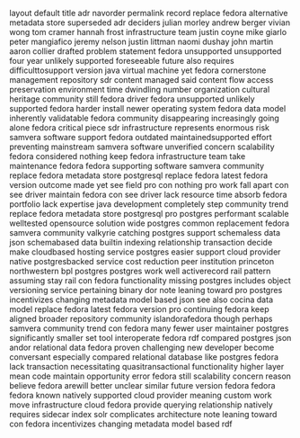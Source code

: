layout default title adr navorder permalink record replace fedora alternative metadata store superseded adr deciders julian morley andrew berger vivian wong tom cramer hannah frost infrastructure team justin coyne mike giarlo peter mangiafico jeremy nelson justin littman naomi dushay john martin aaron collier drafted problem statement fedora unsupported unsupported four year unlikely supported foreseeable future also requires difficulttosupport version java virtual machine yet fedora cornerstone management repository sdr content managed said content flow access preservation environment time dwindling number organization cultural heritage community still fedora driver fedora unsupported unlikely supported fedora harder install newer operating system fedora data model inherently validatable fedora community disappearing increasingly going alone fedora critical piece sdr infrastructure represents enormous risk samvera software support fedora outdated maintainedsupported effort preventing mainstream samvera software unverified concern scalability fedora considered nothing keep fedora infrastructure team take maintenance fedora fedora supporting software samvera community replace fedora metadata store postgresql replace fedora latest fedora version outcome made yet see field pro con nothing pro work fall apart con see driver maintain fedora con see driver lack resource time absorb fedora portfolio lack expertise java development completely step community trend replace fedora metadata store postgresql pro postgres performant scalable welltested opensource solution wide postgres common replacement fedora samvera community valkyrie catching postgres support schemaless data json schemabased data builtin indexing relationship transaction decide make cloudbased hosting service postgres easier support cloud provider native postgresbacked service cost reduction peer institution princeton northwestern bpl postgres postgres work well activerecord rail pattern assuming stay rail con fedora functionality missing postgres includes object versioning service pertaining binary dor note leaning toward pro postgres incentivizes changing metadata model based json see also cocina data model replace fedora latest fedora version pro continuing fedora keep aligned broader repository community islandorafedora though perhaps samvera community trend con fedora many fewer user maintainer postgres significantly smaller set tool interoperate fedora rdf compared postgres json andor relational data fedora proven challenging new developer become conversant especially compared relational database like postgres fedora lack transaction necessitating quasitransactional functionality higher layer mean code maintain opportunity error fedora still scalability concern reason believe fedora arewill better unclear similar future version fedora fedora fedora known natively supported cloud provider meaning custom work move infrastructure cloud fedora provide querying relationship natively requires sidecar index solr complicates architecture note leaning toward con fedora incentivizes changing metadata model based rdf